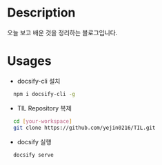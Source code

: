 # Description

오늘 보고 배운 것을 정리하는 블로그입니다.

# Usages

- docsify-cli 설치
```bash
  npm i docsify-cli -g
```

- TIL Repository 복제  
```bash
  cd [your-workspace]
  git clone https://github.com/yejin0216/TIL.git
```

- docsify 실행 
```bash
  docsify serve
```
